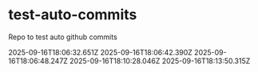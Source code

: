 # test-auto-commits
Repo to test auto github commits

2025-09-16T18:06:32.651Z
2025-09-16T18:06:42.390Z
2025-09-16T18:06:48.247Z
2025-09-16T18:10:28.046Z
2025-09-16T18:13:50.315Z